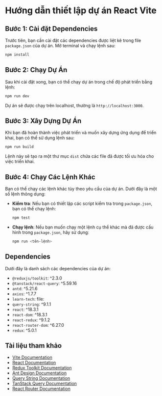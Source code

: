 
# Hướng dẫn thiết lập dự án React Vite

## Bước 1: Cài đặt Dependencies

Trước tiên, bạn cần cài đặt các dependencies được liệt kê trong file `package.json` của dự án. Mở terminal và chạy lệnh sau:

```bash
npm install
```

## Bước 2: Chạy Dự Án

Sau khi cài đặt xong, bạn có thể chạy dự án trong chế độ phát triển bằng lệnh:

```bash
npm run dev
```

Dự án sẽ được chạy trên localhost, thường là `http://localhost:3000`.

## Bước 3: Xây Dựng Dự Án

Khi bạn đã hoàn thành việc phát triển và muốn xây dựng ứng dụng để triển khai, bạn có thể sử dụng lệnh sau:

```bash
npm run build
```

Lệnh này sẽ tạo ra một thư mục `dist` chứa các file đã được tối ưu hóa cho việc triển khai.

## Bước 4: Chạy Các Lệnh Khác

Bạn có thể chạy các lệnh khác tùy theo yêu cầu của dự án. Dưới đây là một số lệnh thông dụng:

- **Kiểm tra**: Nếu bạn có thiết lập các script kiểm tra trong `package.json`, bạn có thể chạy lệnh:
  ```bash
  npm test
  ```

- **Chạy lệnh**: Nếu bạn muốn chạy một lệnh cụ thể khác mà đã được cấu hình trong `package.json`, hãy sử dụng:
  ```bash
  npm run <tên-lệnh>
  ```

## Dependencies

Dưới đây là danh sách các dependencies của dự án:

- `@reduxjs/toolkit`: ^2.3.0
- `@tanstack/react-query`: ^5.59.16
- `antd`: ^5.21.6
- `axios`: ^1.7.7
- `learn-tech`: file:
- `query-string`: ^9.1.1
- `react`: ^18.3.1
- `react-dom`: ^18.3.1
- `react-redux`: ^9.1.2
- `react-router-dom`: ^6.27.0
- `redux`: ^5.0.1

## Tài liệu tham khảo

- [Vite Documentation](https://vitejs.dev/guide/)
- [React Documentation](https://reactjs.org/docs/getting-started.html)
- [Redux Toolkit Documentation](https://redux-toolkit.js.org/introduction/getting-started)
- [Ant Design Documentation](https://ant.design/docs/react/introduce)
- [Query String Documentation](https://github.com/sindresorhus/query-string)
- [TanStack Query Documentation](https://tanstack.com/query/latest/docs/overview)
- [React Router Documentation](https://reactrouter.com/en/main/start/overview)

